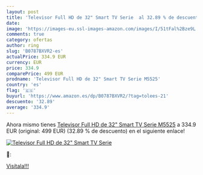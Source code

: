 ```yaml
---
layout: post
title: 'Televisor Full HD de 32" Smart TV Serie  al 32.89 % de descuento'
date: 
image: 'https://images-eu.ssl-images-amazon.com/images/I/51tFal%2Bze9L._SL200_.jpg'
comments: true
category: ofertas
author: ring
slug: 'B0787BXVR2-es'
actualPrice: 334.9 EUR
currency: EUR
price: 334.9
comparePrice: 499 EUR
prodname: 'Televisor Full HD de 32" Smart TV Serie M5525'
country: 'es'
flag: '🇪🇸'
buyurl: 'https://www.amazon.es/dp/B0787BXVR2/?tag=tolees-21'
descuento: '32.89'
average: '334.9'
---
```


Ahora mismo tienes [Televisor Full HD de 32" Smart TV Serie M5525](https://www.amazon.es/dp/B0787BXVR2/?tag=tolees-21) a 334.9 EUR (original: 499 EUR) (32.89 %  de descuento) en el siguiente enlace!

[![Televisor Full HD de 32" Smart TV Serie ](https://images-eu.ssl-images-amazon.com/images/I/51tFal%2Bze9L._SL200_.jpg)](https://www.amazon.es/dp/B0787BXVR2/?tag=tolees-21)

🔎:


[Visítala!!!](https://www.amazon.es/dp/B0787BXVR2/?tag=tolees-21)
